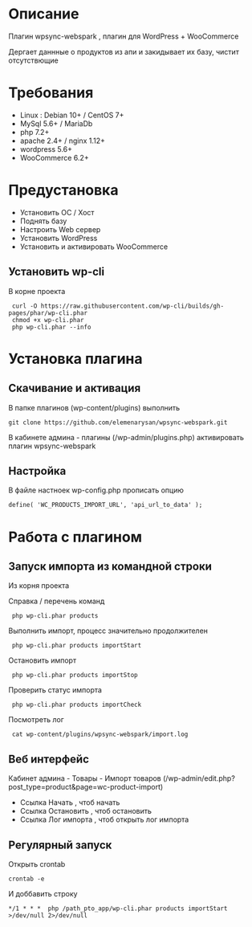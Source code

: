 # Описание 
Плагин  wpsync-webspark , плагин для WordPress + WooCommerce

Дергает даннные о продуктов из апи и закидывает их базу, чистит отсутствющие

# Требования

- Linux : Debian 10+ / CentOS 7+
- MySql 5.6+ / MariaDb
- php 7.2+
- apache 2.4+ / nginx 1.12+
- wordpress 5.6+
- WooCommerce 6.2+


# Предустановка


- Установить ОС / Хост
- Поднять базу
- Настроить Web сервер
- Установить WordPress
- Установить и активировать WooCommerce


## Установить wp-cli
В корне проекта
```
 curl -O https://raw.githubusercontent.com/wp-cli/builds/gh-pages/phar/wp-cli.phar
 chmod +x wp-cli.phar
 php wp-cli.phar --info
```

# Установка плагина
## Скачивание и активация
В папке плагинов (wp-content/plugins) выполнить
```
git clone https://github.com/elemenarysan/wpsync-webspark.git
```
В кабинете админа - плагины (/wp-admin/plugins.php) активировать плагин wpsync-webspark

## Настройка
В файле настноек wp-config.php прописать опцию
```
define( 'WC_PRODUCTS_IMPORT_URL', 'api_url_to_data' );
```

# Работа с плагином
## Запуск импорта из командной строки
Из корня проекта

Справка / перечень команд
```
 php wp-cli.phar products
```

Выполнить импорт, процесс значительно продолжителен
```
 php wp-cli.phar products importStart
```

Остановить импорт
```
 php wp-cli.phar products importStop
```

Проверить статус импорта
```
 php wp-cli.phar products importCheck
```

Посмотреть лог
```
 cat wp-content/plugins/wpsync-webspark/import.log
```

## Веб интерфейс
Кабинет админа - Товары - Импорт товаров (/wp-admin/edit.php?post_type=product&page=wc-product-import)

- Ссылка Начать , чтоб начать 
- Ссылка Остановить , чтоб остановить
- Ссылка Лог импорта , чтоб открыть лог импорта

## Регулярный запуск
Открыть crontab
```
crontab -e
```

И доббавить строку
```
*/1 * * *  php /path_pto_app/wp-cli.phar products importStart >/dev/null 2>/dev/null
```
